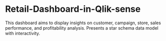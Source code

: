 # Retail-Dashboard-in-Qlik-sense
This dashboard aims to display insights on customer, campaign, store, sales performance, and profitability analysis. Presents a star schema data model with interactivity. 
